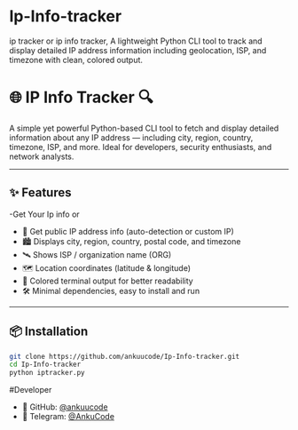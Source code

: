 # Ip-Info-tracker
ip tracker or ip info tracker, A lightweight Python CLI tool to track and display detailed IP address information including geolocation, ISP, and timezone with clean, colored output.

# 🌐 IP Info Tracker 🔍

A simple yet powerful Python-based CLI tool to fetch and display detailed information about any IP address — including city, region, country, timezone, ISP, and more. Ideal for developers, security enthusiasts, and network analysts.

---

## ✨ Features
-Get Your Ip info or
- 🔎 Get public IP address info (auto-detection or custom IP)
- 🏙️ Displays city, region, country, postal code, and timezone
- 🛰️ Shows ISP / organization name (ORG)
- 🗺️ Location coordinates (latitude & longitude)
- 🎨 Colored terminal output for better readability
- 🛠️ Minimal dependencies, easy to install and run

---

## 📦 Installation

```bash
git clone https://github.com/ankuucode/Ip-Info-tracker.git
cd Ip-Info-tracker
python iptracker.py
```

#Developer
- 🔗 GitHub: [@ankuucode](https://github.com/ankuucode)
- 💬 Telegram: [@AnkuCode](https://t.me/AnkuCode)
